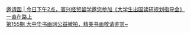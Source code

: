   
[邀请函 | 今日下午2点，寰兴经贸留学邀您参加《大学生出国读研规划指导会》](http://www.dianyue.me/archives/408/8c1f24pzu7gp8zso/)  
[一直在路上](http://www.dianyue.me/archives/270/lq76qxh5jyhxn9d4/)  
[第155期 大中华书画网公益微拍，精美书画敬请鉴赏~](http://www.dianyue.me/archives/906/dmhgtxxrx46r0o5r/)